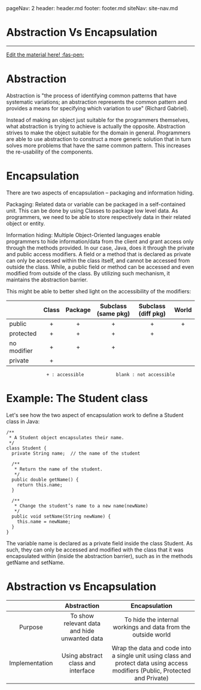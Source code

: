 <frontmatter>
  pageNav: 2
  header: header.md
  footer: footer.md
  siteNav: site-nav.md
</frontmatter>

<br> 

# Abstraction Vs Encapsulation
<hr>

<!-- DO NOT DELETE THIS LINK AND PLEASE WRITE BELOW THIS LINK-->
[Edit the material here! :fas-pen:](https://github.com/nus-cs2030/1920-s2/edit/master/contents/textbook/lecture01/abstractionVsEncapsulation/abstractionVsEncapsulation.md)
<!-- DO NOT DELETE THIS LINK AND PLEASE WRITE BELOW THIS LINK-->



# Abstraction 

Abstraction is "the process of identifying common patterns that have systematic variations; an abstraction represents the common pattern and provides a means for specifying which variation to use" (Richard Gabriel).

Instead of making an object just suitable for the programmers themselves, what abstraction is trying to achieve is actually the opposite. Abstraction strives to make the object suitable for the domain in general. Programmers are able to use abstraction to construct a more generic solution that in turn solves more problems that have the same common pattern. This increases the re-usability of the components.

# Encapsulation

There are two aspects of encapsulation – packaging and information hiding.

Packaging: Related data or variable can be packaged in a self-contained unit. This can be done by using Classes to package low level data. As programmers, we need to be able to store respectively data in their related object or entity.

Information hiding: Multiple Object-Oriented languages enable programmers to hide information/data from the client and grant access only through the methods provided. In our case, Java, does it through the private and public access modifiers. A field or a method that is declared as private can only be accessed within the class itself, and cannot be accessed from outside the class. While, a public field or method can be accessed and even modified from outside of the class. By utilizing such mechanism, it maintains the abstraction barrier.

This might be able to better shed light on the accessibility of the modifiers:

|            | Class | Package | Subclass (same pkg)| Subclass (diff pkg)| World |
| ---------- |:-----:|:-------:|:------------------:|:------------------:|:-----:|
| public     | +     | +       | +                  | +                  | +     |
| protected  | +     | +       | +                  | +                  |       |
| no modifier| +     | +       | +                  |                    |       |
| private    | +     |         |                    |                    |       |

                   + : accessible            blank : not accessible
                   
# Example: The Student class

Let's see how the two aspect of encapsulation work to define a Student class in Java:

```
/**
 * A Student object encapsulates their name.  
 */
class Student {
  private String name;  // the name of the student  
  
  /**
   * Return the name of the student.
   */
  public double getName() {
    return this.name;
  }

  /**
   * Change the student’s name to a new name(newName)
   */
  public void setName(String newName) {
    this.name = newName;
  }
}
```

The variable name is declared as a private field inside the class Student. As such, they can only be accessed and modified with the class that it was encapsulated within (inside the abstraction barrier), such as in the methods getName and setName.
                
# Abstraction vs Encapsulation

|              |Abstraction                                 |Encapsulation                                 |
|:------------:|:------------------------------------------:|:--------------------------------------------:|
|Purpose       |To show relevant data and hide unwanted data|To hide the internal workings and data from the outside world|
|Implementation|Using abstract class and interface          |Wrap the data and code into a single unit using class and protect data using access modifiers (Public, Protected and Private)|
